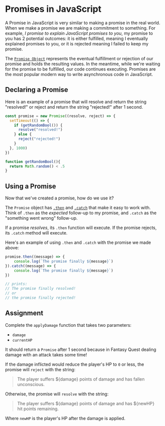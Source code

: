 # Promises in JavaScript

A Promise in JavaScript is very similar to making a promise in the real world. When we make a promise we are making a commitment to something. For example, *I promise to explain JavaScript promises to you*, my promise to you has 2 potential outcomes: it is either fulfilled, meaning I eventually explained promises to you, or it is rejected meaning I failed to keep my promise.

The [`Promise Object`](https://developer.mozilla.org/en-US/docs/Web/JavaScript/Reference/Global_Objects/Promise) represents the eventual fulfillment or rejection of our promise and holds the resulting values. In the meantime, while we're waiting for the promise to be fulfilled, our code continues executing. Promises are the most popular modern way to write asynchronous code in JavaScript.

## Declaring a Promise

Here is an example of a promise that will resolve and return the string "resolved!" or reject and return the string "rejected!" after 1 second.

```js
const promise = new Promise((resolve, reject) => {
  setTimeout(() => {
    if (getRandomBool()) {
      resolve("resolved!")
    } else {
      reject("rejected!")
    }
  }, 1000)
})

function getRandomBool(){
  return Math.random() < .5
}
```

## Using a Promise

Now that we've created a promise, how do we use it?

The `Promise` object has [`.then`](https://developer.mozilla.org/en-US/docs/Web/JavaScript/Reference/Global_Objects/Promise/then) and [`.catch`](https://developer.mozilla.org/en-US/docs/Web/JavaScript/Reference/Global_Objects/Promise/catch) that make it easy to work with. Think of `.then` as the _expected_ follow-up to my promise, and `.catch` as the "something went wrong" follow-up.

If a promise *resolves*, its `.then` function will execute. If the promise rejects, its `.catch` method will execute.

Here's an example of using `.then` and `.catch` with the promise we made above:

```js
promise.then((message) => {
    console.log(`The promise finally ${message}`)
}).catch((message) => {
    console.log(`The promise finally ${message}`)
})

// prints:
// The promise finally resolved!
// or
// the promise finally rejected!
```

## Assignment 

Complete the `applyDamage` function that takes two parameters:

* `damage`
* `currentHP`

It should return a `Promise` after 1 second because in Fantasy Quest dealing damage with an attack takes some time!

If the damage inflicted would reduce the player's HP to `0` or less, the promise will `reject` with the string:

> The player suffers ${damage} points of damage and has fallen unconscious.  

Otherwise, the promise will `resolve` with the string:

> The player suffers ${damage} points of damage and has ${newHP} hit points remaining.

Where `newHP` is the player's HP after the damage is applied.
